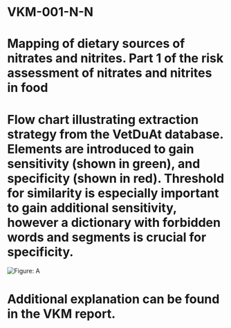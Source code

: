 # VKM-001-N-N

# Mapping of dietary sources of nitrates and nitrites. Part 1 of the risk assessment of nitrates and nitrites in food

# Flow chart illustrating extraction strategy from the VetDuAt database. Elements are introduced to gain sensitivity (shown in green), and specificity (shown in red). Threshold for similarity is especially important to gain additional sensitivity, however a dictionary with forbidden words and segments is crucial for specificity. 

![Figure: A](https://github.com/bazyliszek/VKM-001-nitrit-nitrate/main/VetDuAt_Fig_2109.jpg)

# Additional explanation can be found in the VKM report.
